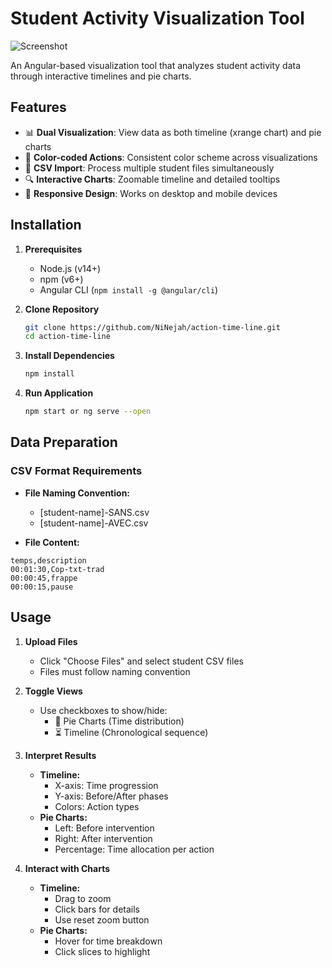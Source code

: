 # Student Activity Visualization Tool

![Screenshot](screenshot.png) <!-- Add a screenshot here if available -->

An Angular-based visualization tool that analyzes student activity data through interactive timelines and pie charts.

## Features

- 📊 **Dual Visualization**: View data as both timeline (xrange chart) and pie charts
- 🎨 **Color-coded Actions**: Consistent color scheme across visualizations
- 📁 **CSV Import**: Process multiple student files simultaneously
- 🔍 **Interactive Charts**: Zoomable timeline and detailed tooltips
- 📱 **Responsive Design**: Works on desktop and mobile devices

## Installation

1. **Prerequisites**
   - Node.js (v14+)
   - npm (v6+)
   - Angular CLI (`npm install -g @angular/cli`)

2. **Clone Repository**
    ```bash
    git clone https://github.com/NiNejah/action-time-line.git
    cd action-time-line
    ```

3. **Install Dependencies**
    ```bash
    npm install
    ```

4. **Run Application**
    ```bash
    npm start or ng serve --open
    ```

## Data Preparation

### CSV Format Requirements

* **File Naming Convention:**
  * [student-name]-SANS.csv
  * [student-name]-AVEC.csv 

* **File Content:**
```csv
temps,description
00:01:30,Cop-txt-trad
00:00:45,frappe
00:00:15,pause
```

## Usage 

1. **Upload Files**
   * Click "Choose Files" and select student CSV files
   *  Files must follow naming convention
  
2. **Toggle Views**
    * Use checkboxes to show/hide:
      * 🥧 Pie Charts (Time distribution)
      * ⏳ Timeline (Chronological sequence)
  
3. **Interpret Results**
    * **Timeline:**
      * X-axis: Time progression
      * Y-axis: Before/After phases
      * Colors: Action types
    * **Pie Charts:**
      * Left: Before intervention
      * Right: After intervention
      * Percentage: Time allocation per action

4. **Interact with Charts**
    * **Timeline:**
      * Drag to zoom
      * Click bars for details
      * Use reset zoom button
    * **Pie Charts:**
      * Hover for time breakdown
      * Click slices to highlight